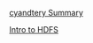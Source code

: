 [cyandtery Summary](https://github.com/cyandterry/Python-Study/blob/master/system_design.md)

[Intro to HDFS](https://www.youtube.com/watch?v=ziqx2hJY8Hg)